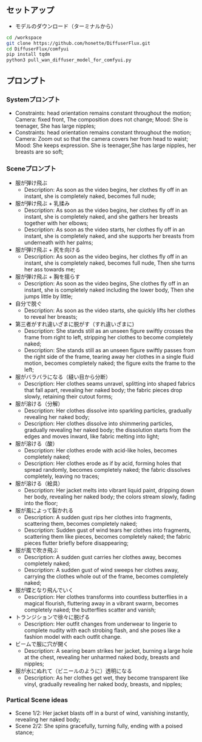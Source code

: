 ## セットアップ

- モデルのダウンロード（ターミナルから）

```bash
cd /workspace
git clone https://github.com/honette/DiffuserFlux.git
cd DiffuserFlux/comfyui
pip install tqdm
python3 pull_wan_diffuser_model_for_comfyui.py
```

## プロンプト

### Systemプロンプト

- Constraints: head orientation remains constant throughout the motion; Camera: fixed front, The composition does not change; Mood: She is teenager, She has large nipples;
- Constraints: head orientation remains constant throughout the motion; Camera: Zoom out so that the camera covers her from head to waist; Mood: She keeps expression. She is teenager,She has large nipples, her breasts are so soft;

### Sceneプロンプト

- 服が弾け飛ぶ
    - Description: As soon as the video begins, her clothes fly off in an instant, she is completely naked, becomes full nude;
- 服が弾け飛ぶ + 乳揉み
    - Description: As soon as the video begins, her clothes fly off in an instant, she is completely naked, and she gathers her breasts together with her elbows;
    - Description: As soon as the video starts, her clothes fly off in an instant, she is completely naked, and she supports her breasts from underneath with her palms;
- 服が弾け飛ぶ + 尻を向ける
    - Description: As soon as the video begins, her clothes fly off in an instant, she is completely naked, becomes full nude, Then she turns her ass towards me;
- 服が弾け飛ぶ + 胸を揺らす
    - Description: As soon as the video begins, She clothes fly off in an instant, she is completely naked including the lower body, Then she jumps little by little;
- 自分で脱ぐ
    - Description: As soon as the video starts, she quickly lifts her clothes to reveal her breasts;
- 第三者がすれ違いざまに脱がす（すれ違いざまに)
    - Description: She stands still as an unseen figure swiftly crosses the frame from right to left, stripping her clothes to become completely naked;
    - Description: She stands still as an unseen figure swiftly passes from the right side of the frame, tearing away her clothes in a single fluid motion, becomes completely naked; the figure exits the frame to the left;
- 服がバラバラになる（縫い目から分断）
    - Description: Her clothes seams unravel, splitting into shaped fabrics that fall apart, revealing her naked body; the fabric pieces drop slowly, retaining their cutout forms;  
- 服が溶ける（分解）
    - Description: Her clothes dissolve into sparkling particles, gradually revealing her naked body;
    - Description: Her clothes dissolve into shimmering particles, gradually revealing her naked body; the dissolution starts from the edges and moves inward, like fabric melting into light;
- 服が溶ける（酸）
    - Description: Her clothes erode with acid-like holes, becomes completely naked;
    - Description: Her clothes erode as if by acid, forming holes that spread randomly, becomes completely naked; the fabric dissolves completely, leaving no traces;
- 服が溶ける（絵具）
    - Description: Her jacket melts into vibrant liquid paint, dripping down her body, revealing her naked body; the colors stream slowly, fading into the floor;
- 服が風によって裂かれる
    - Description: A sudden gust rips her clothes into fragments, scattering them, becomes completely naked;
    - Description: Sudden gust of wind tears her clothes into fragments, scattering them like pieces, becomes completely naked; the fabric pieces flutter briefly before disappearing;
- 服が風で吹き飛ぶ
    - Description: A sudden gust carries her clothes away, becomes completely naked;
    - Description: A sudden gust of wind sweeps her clothes away, carrying the clothes whole out of the frame, becomes completely naked;
- 服が蝶となり飛んでいく
    - Description: Her clothes transforms into countless butterflies in a magical flourish, fluttering away in a vibrant swarm, becomes completely naked; the butterflies scatter and vanish;
- トランジションで徐々に脱げる
    - Description: Her outfit changes from underwear to lingerie to complete nudity with each strobing flash, and she poses like a fashion model with each outfit change.
- ビームで服に穴が開く
    - Description: A searing beam strikes her jacket, burning a large hole at the chest, revealing her unharmed naked body, breasts and nipples;
- 服が水にぬれて（ビニールのように）透明になる
    - Description: As her clothes get wet, they become transparent like vinyl, gradually revealing her naked body, breasts, and nipples;

### Partical Scene ideas

- Scene 1/2: Her jacket blasts off in a burst of wind, vanishing instantly, revealing her naked body;
- Scene 2/2: She spins gracefully, turning fully, ending with a poised stance;  
